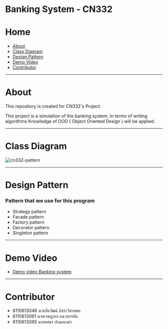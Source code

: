 # Banking System - CN332

# Home

- [About](#About)
- [Class Diagram](#Class-Diagram)
- [Design Pattern](#Design-Pattern)
- [Demo Video](#Demo-Video)
- [Contributor](#Contributor)

---

# About

This repository is created for CN332's Project.

This project is a simulation of the banking system. In terms of writing algorithms Knowledge of OOD ( Object Oriented Design ) will be applied. 



---

# Class Diagram

![cn332-pattern](https://user-images.githubusercontent.com/60430405/120930803-0c55ee00-c719-11eb-8c09-167164e651be.jpg)

---

# Design Pattern

### Pattern that we use for this program
- Strategy pattern
- Facade pattern
- Factory pattern
- Decorator pattern
- Singleton pattern

---

# Demo Video

- [Demo video Banking system](https://youtu.be/1Y0VGtMgUJY)

---

# Contributor
- 6110613046 นายภัควัฒน์ อิสระวิศาลพล 
- 6110613061 นายเจษฎากร แนวบรรทัด
- 6110613095 นายยศธร ปานทองคำ



